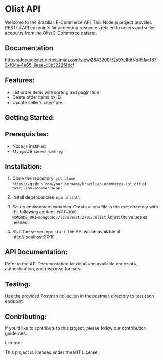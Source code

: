 # Olist API

Welcome to the Brazilian E-Commerce API! This Node.js project provides RESTful API endpoints for accessing resources related to orders and seller accounts from the Olist E-Commerce dataset.

## Documentation

https://documenter.getpostman.com/view/28437007/2s9YeBdtNd#5faaf873-f04a-4e65-9eee-c3b5222f4ddf

## Features:

- List order items with sorting and pagination.
- Delete order items by ID.
- Update seller's city/state.

## Getting Started:

## Prerequisites:

- Node.js installed
- MongoDB server running

## Installation:

1. Clone the repository:
   `git clone https://github.com/yourusername/brazilian-ecommerce-api.git`
   `cd brazilian-ecommerce-api`

2. Install dependencies:
   `npm install`

3. Set up environment variables:
   Create a .env file in the root directory with the following content:
   `PORT=3000
MONGODB_URI=mongodb://localhost:27017/olist`
   Adjust the values as needed.

4. Start the server:
   `npm start`
   The API will be available at http://localhost:3000.

## API Documentation:

Refer to the API Documentation for details on available endpoints, authentication, and response formats.

## Testing:

Use the provided Postman collection in the postman directory to test each endpoint.

## Contributing:

If you'd like to contribute to this project, please follow our contribution guidelines.

License:

This project is licensed under the MIT License.

